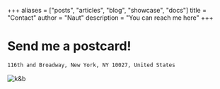 +++
aliases = ["posts", "articles", "blog", "showcase", "docs"]
title = "Contact"
author = "Naut"
description = "You can reach me here"
+++

# Send me a postcard!

```bash
116th and Broadway, New York, NY 10027, United States
```

![k&b](/knights-bikes.png) 
